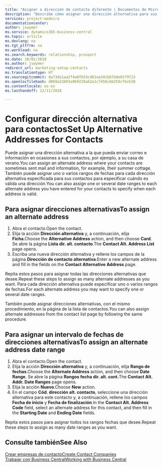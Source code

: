 ```yaml
---
title: "Asignar a dirección de contacto diferente | Documentos de Microsoft"
description: "Describe cómo asignar una dirección alternativa para sus contactos o clientes potenciales, a la que a veces se envía información."
services: project-madeira
documentationcenter: 
author: jswymer
ms.service: dynamics365-business-central
ms.topic: article
ms.devlang: na
ms.tgt_pltfrm: na
ms.workload: na
ms.search.keywords: relationship, prospect
ms.date: 10/01/2018
ms.author: jswymer
redirect_url: marketing-setup-contacts
ms.translationtype: HT
ms.sourcegitcommit: 8a73de1aa2f4a0f633c401ea341bb7bde6579723
ms.openlocfilehash: d069a22603a969220a62e2c7458cb6259cfbc630
ms.contentlocale: es-es
ms.lasthandoff: 12/11/2018

---
```

# <a name="set-up-alternative-addresses-for-contacts"></a><span data-ttu-id="6cfae-103">Configurar dirección alternativa para contactos</span><span class="sxs-lookup"><span data-stu-id="6cfae-103">Set Up Alternative Addresses for Contacts</span></span>
<span data-ttu-id="6cfae-104">Puede asignar una dirección alternativa a la que pueda enviar correo e información en ocasiones a sus contactos, por ejemplo, a su casa de verano.</span><span class="sxs-lookup"><span data-stu-id="6cfae-104">You can assign an alternate address where your contacts are sometimes sent mail and information, for example, their summer cottage.</span></span> <span data-ttu-id="6cfae-105">También puede asignar uno o varios rangos de fechas para cada dirección alternativa especificada para sus contactos para especificar cuándo es válida una dirección.</span><span class="sxs-lookup"><span data-stu-id="6cfae-105">You can also assign one or several date ranges to each alternate address you have entered for your contacts to specify when each address is valid.</span></span>

## <a name="to-assign-an-alternate-address"></a><span data-ttu-id="6cfae-106">Para asignar direcciones alternativas</span><span class="sxs-lookup"><span data-stu-id="6cfae-106">To assign an alternate address</span></span>
1. <span data-ttu-id="6cfae-107">Abra el contacto.</span><span class="sxs-lookup"><span data-stu-id="6cfae-107">Open the contact.</span></span>
2. <span data-ttu-id="6cfae-108">Elija la acción **Dirección alternativa** y, a continuación, elija **Ficha**.</span><span class="sxs-lookup"><span data-stu-id="6cfae-108">Choose the **Alternative Address** action, and then choose **Card**.</span></span> <span data-ttu-id="6cfae-109">Se abre la página **Lista dir. alt. contacto**.</span><span class="sxs-lookup"><span data-stu-id="6cfae-109">The **Contact Alt. Address List** page opens.</span></span>
3. <span data-ttu-id="6cfae-110">Escriba una nueva dirección alternativa y rellene los campos de la página **Dirección de contacto alternativa**.</span><span class="sxs-lookup"><span data-stu-id="6cfae-110">Enter a new alternate address and fill in the fields on the **Contact Alternative Address** page.</span></span>

<span data-ttu-id="6cfae-111">Repita estos pasos para asignar todas las direcciones alternativas que desee.</span><span class="sxs-lookup"><span data-stu-id="6cfae-111">Repeat these steps to assign as many alternate addresses as you want.</span></span> <span data-ttu-id="6cfae-112">Para cada dirección alternativa puede especificar uno o varios rangos de fechas.</span><span class="sxs-lookup"><span data-stu-id="6cfae-112">For each alternate address you may want to specify one or several date ranges.</span></span>

<span data-ttu-id="6cfae-113">También puede asignar direcciones alternativas, con el mismo procedimiento, en la página de la lista de contactos.</span><span class="sxs-lookup"><span data-stu-id="6cfae-113">You can also assign alternate addresses from the contact list page by following the same procedure.</span></span>

## <a name="to-assign-an-alternate-address-date-range"></a><span data-ttu-id="6cfae-114">Para asignar un intervalo de fechas de direcciones alternativas</span><span class="sxs-lookup"><span data-stu-id="6cfae-114">To assign an alternate address date range</span></span>
1. <span data-ttu-id="6cfae-115">Abra el contacto.</span><span class="sxs-lookup"><span data-stu-id="6cfae-115">Open the contact.</span></span>
2. <span data-ttu-id="6cfae-116">Elija la acción **Dirección alternativa** y, a continuación, elija **Rango de fechas**.</span><span class="sxs-lookup"><span data-stu-id="6cfae-116">Choose the **Alternate Address** action, and then choose **Date Range**.</span></span> <span data-ttu-id="6cfae-117">Se abre la página **Rangos fecha dir. alt. cont.**</span><span class="sxs-lookup"><span data-stu-id="6cfae-117">The **Contact Alt. Addr. Date Ranges** page opens.</span></span>
3. <span data-ttu-id="6cfae-118">Elija la acción **Nuevo**.</span><span class="sxs-lookup"><span data-stu-id="6cfae-118">Choose **New** action.</span></span>
4. <span data-ttu-id="6cfae-119">En el campo **Cód. dirección alt. contacto**, seleccione una dirección alternativa para este contacto y, a continuación, rellene los campos **Fecha de inicio** y **Fecha de finalización**.</span><span class="sxs-lookup"><span data-stu-id="6cfae-119">In the **Contact Alt. Address Code** field, select an alternate address for this contact, and then fill in the **Starting Date** and **Ending Date** fields.</span></span>

<span data-ttu-id="6cfae-120">Repita estos pasos para asignar todos los rangos fechas que desee.</span><span class="sxs-lookup"><span data-stu-id="6cfae-120">Repeat these steps to assign as many date ranges as you want.</span></span>

## <a name="see-also"></a><span data-ttu-id="6cfae-121">Consulte también</span><span class="sxs-lookup"><span data-stu-id="6cfae-121">See Also</span></span>
[<span data-ttu-id="6cfae-122">Crear empresas de contacto</span><span class="sxs-lookup"><span data-stu-id="6cfae-122">Create Contact Companies</span></span>](marketing-create-contact-companies.md)  
[<span data-ttu-id="6cfae-123">Trabajar con Business Central</span><span class="sxs-lookup"><span data-stu-id="6cfae-123">Working with Business Central</span></span>](ui-work-product.md)


